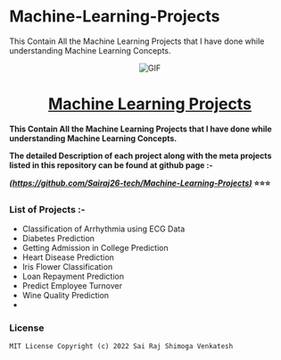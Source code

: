 # Machine-Learning-Projects
This Contain All the Machine Learning Projects that I have done while understanding Machine Learning Concepts.


<div Align="center"><img alt="GIF" src="![image](https://user-images.githubusercontent.com/59919878/172729101-8fa51872-9078-4573-97cd-1be0945f338f.png)"/><h1> <a href=https://github.com/Sairaj26-tech/Machine-Learning-Projects">Machine Learning Projects </a></h1></div>
  
**This Contain All the Machine Learning Projects that I have done while understanding Machine Learning Concepts.**

**The detailed Description of each project along with the meta projects listed in this repository can be found at github page :-**

**_[(https://github.com/Sairaj26-tech/Machine-Learning-Projects)](https://github.com/Sairaj26-tech/Machine-Learning-Projects)_ ⭐⭐⭐**

### List of Projects :-
* Classification of Arrhythmia using ECG Data
* Diabetes Prediction
* Getting Admission in College Prediction
* Heart Disease Prediction
* Iris Flower Classification
* Loan Repayment Prediction
* Predict Employee Turnover
* Wine Quality Prediction
* 

### License

    MIT License Copyright (c) 2022 Sai Raj Shimoga Venkatesh 





























